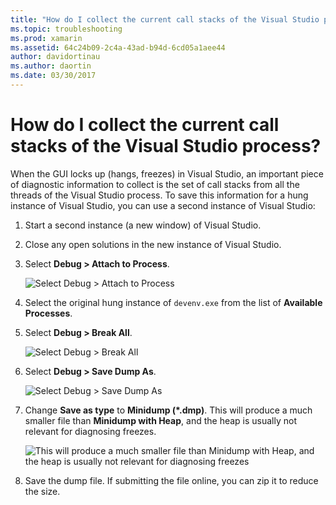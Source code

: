```yaml
---
title: "How do I collect the current call stacks of the Visual Studio process?"
ms.topic: troubleshooting
ms.prod: xamarin
ms.assetid: 64c24b09-2c4a-43ad-b94d-6cd05a1aee44
author: davidortinau
ms.author: daortin
ms.date: 03/30/2017
---
```


# How do I collect the current call stacks of the Visual Studio process?

When the GUI locks up (hangs, freezes) in Visual Studio, an important piece of diagnostic information to collect is the set of call stacks from all the threads of the Visual Studio process. To save this information for a hung instance of Visual Studio, you can use a second instance of Visual Studio:

1. Start a second instance (a new window) of Visual Studio.

2. Close any open solutions in the new instance of Visual Studio.

3. Select **Debug > Attach to Process**.

   ![Select Debug > Attach to Process](vs-callstack-images/image1.png)

4. Select the original hung instance of `devenv.exe` from the list of **Available Processes**.

5. Select **Debug > Break All**.

   ![Select Debug > Break All](vs-callstack-images/image2.png)

6. Select **Debug > Save Dump As**.

   ![Select Debug > Save Dump As](vs-callstack-images/image3.png)

7. Change **Save as type** to **Minidump (\*.dmp)**. This will produce a much smaller file than **Minidump with Heap**, and the heap is usually not relevant for diagnosing freezes.

   ![This will produce a much smaller file than Minidump with Heap, and the heap is usually not relevant for diagnosing freezes](vs-callstack-images/image4.png)

8. Save the dump file. If submitting the file online, you can zip it to reduce the size.
